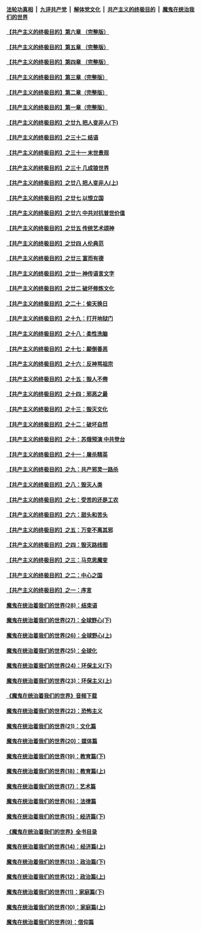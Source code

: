 ####  [法轮功真相](../../../../basic/blob/master/README.md?t=05220301) &nbsp;|&nbsp; [九评共产党](../../../../9ping.md/blob/master/README.md?t=05220301) &nbsp;|&nbsp; [解体党文化](../../../../jtdwh.md/blob/master/README.md?t=05220301)  &nbsp;|&nbsp; [共产主义的终极目的](../../../../gczydzjmd.md/blob/master/README.md?t=05220301) &nbsp;|&nbsp; [魔鬼在统治我们的世界](../../../../mgztzwmdsj.md/blob/master/README.md?t=05220301) 

#### [【共产主义的终极目的】第六章 （完整版）](../pages/nsc422/n11428913.md?t=05220301) 

#### [【共产主义的终极目的】第五章 （完整版）](../pages/nsc422/n11428912.md?t=05220301) 

#### [【共产主义的终极目的】第四章 （完整版）](../pages/nsc422/n11428907.md?t=05220301) 

#### [【共产主义的终极目的】第三章（完整版）](../pages/nsc422/n11428848.md?t=05220301) 

#### [【共产主义的终极目的】第二章（完整版）](../pages/nsc422/n11428831.md?t=05220301) 

#### [【共产主义的终极目的】第一章（完整版）](../pages/nsc422/n11417651.md?t=05220301) 

#### [【共产主义的终极目的】之廿九 把人变非人(下)](../pages/nsc422/n11344140.md?t=05220301) 

#### [【共产主义的终极目的】之三十二 结语](../pages/nsc422/n11360535.md?t=05220301) 

#### [【共产主义的终极目的】之三十一 末世景观](../pages/nsc422/n11351129.md?t=05220301) 

#### [【共产主义的终极目的】之三十 几成狼世界](../pages/nsc422/n11348280.md?t=05220301) 

#### [【共产主义的终极目的】之廿八 把人变非人(上)](../pages/nsc422/n11340492.md?t=05220301) 

#### [【共产主义的终极目的】之廿七 以恨立国](../pages/nsc422/n11336944.md?t=05220301) 

#### [【共产主义的终极目的】之廿六 中共对抗普世价值](../pages/nsc422/n11324785.md?t=05220301) 

#### [【共产主义的终极目的】之廿五 传统艺术颂神](../pages/nsc422/n11296396.md?t=05220301) 

#### [【共产主义的终极目的】之廿四 人伦典范](../pages/nsc422/n11296397.md?t=05220301) 

#### [【共产主义的终极目的】之廿三 富而有德](../pages/nsc422/n11283598.md?t=05220301) 

#### [【共产主义的终极目的】之廿一 神传语言文字](../pages/nsc422/n11263265.md?t=05220301) 

#### [【共产主义的终极目的】之廿二 破坏修炼文化](../pages/nsc422/n11245728.md?t=05220301) 

#### [【共产主义的终极目的】之二十：偷天换日](../pages/nsc422/n11238846.md?t=05220301) 

#### [【共产主义的终极目的】之十九：打开地狱门](../pages/nsc422/n11206376.md?t=05220301) 

#### [【共产主义的终极目的】之十八：柔性洗脑](../pages/nsc422/n11199994.md?t=05220301) 

#### [【共产主义的终极目的】之十七：颠倒善恶](../pages/nsc422/n11179782.md?t=05220301) 

#### [【共产主义的终极目的】之十六：反神骂祖宗](../pages/nsc422/n11166798.md?t=05220301) 

#### [【共产主义的终极目的】之十五：毁人不倦](../pages/nsc422/n11166792.md?t=05220301) 

#### [【共产主义的终极目的】之十四：邪恶之最](../pages/nsc422/n11150249.md?t=05220301) 

#### [【共产主义的终极目的】之十三：毁灭文化](../pages/nsc422/n11135227.md?t=05220301) 

#### [【共产主义的终极目的】之十二：破坏自然](../pages/nsc422/n11135214.md?t=05220301) 

#### [【共产主义的终极目的】之十：苏俄预演 中共登台](../pages/nsc422/n11118424.md?t=05220301) 

#### [【共产主义的终极目的】之十一：屠杀精英](../pages/nsc422/n11118442.md?t=05220301) 

#### [【共产主义的终极目的】之九：共产邪灵一路杀](../pages/nsc422/n11114139.md?t=05220301) 

#### [【共产主义的终极目的】之八：毁灭人类](../pages/nsc422/n11108503.md?t=05220301) 

#### [【共产主义的终极目的】之七：受苦的还是工农](../pages/nsc422/n11101809.md?t=05220301) 

#### [【共产主义的终极目的】之六：甜头和苦头](../pages/nsc422/n11096971.md?t=05220301) 

#### [【共产主义的终极目的】之五：万变不离其邪](../pages/nsc422/n11091285.md?t=05220301) 

#### [【共产主义的终极目的】之四：毁灭路线图](../pages/nsc422/n11086284.md?t=05220301) 

#### [【共产主义的终极目的】之三：马克思魔变](../pages/nsc422/n11061941.md?t=05220301) 

#### [【共产主义的终极目的】之二：中心之国](../pages/nsc422/n11047728.md?t=05220301) 

#### [【共产主义的终极目的】之一：序言](../pages/nsc422/n11086077.md?t=05220301) 

#### [魔鬼在统治着我们的世界(28)：结束语](../pages/nsc422/n10936246.md?t=05220301) 

#### [魔鬼在统治着我们的世界(27)：全球野心(下)](../pages/nsc422/n10928319.md?t=05220301) 

#### [魔鬼在统治着我们的世界(26)：全球野心(上)](../pages/nsc422/n10900318.md?t=05220301) 

#### [魔鬼在统治着我们的世界(25)：全球化](../pages/nsc422/n10788205.md?t=05220301) 

#### [魔鬼在统治着我们的世界(24)：环保主义(下)](../pages/nsc422/n10695307.md?t=05220301) 

#### [魔鬼在统治着我们的世界(23)：环保主义(上)](../pages/nsc422/n10688613.md?t=05220301) 

#### [《魔鬼在统治着我们的世界》音频下载](../pages/nsc422/n10635553.md?t=05220301) 

#### [魔鬼在统治着我们的世界(22)：恐怖主义](../pages/nsc422/n10614727.md?t=05220301) 

#### [魔鬼在统治着我们的世界(21)：文化篇](../pages/nsc422/n10597706.md?t=05220301) 

#### [魔鬼在统治着我们的世界(20)：媒体篇](../pages/nsc422/n10586579.md?t=05220301) 

#### [魔鬼在统治着我们的世界(19)：教育篇(下)](../pages/nsc422/n10564808.md?t=05220301) 

#### [魔鬼在统治着我们的世界(18)：教育篇(上)](../pages/nsc422/n10526970.md?t=05220301) 

#### [魔鬼在统治着我们的世界(17)：艺术篇](../pages/nsc422/n10499093.md?t=05220301) 

#### [魔鬼在统治着我们的世界(16)：法律篇](../pages/nsc422/n10485969.md?t=05220301) 

#### [魔鬼在统治着我们的世界(15)：经济篇(下)](../pages/nsc422/n10469975.md?t=05220301) 

#### [《魔鬼在统治着我们的世界》全书目录](../pages/nsc422/n10464261.md?t=05220301) 

#### [魔鬼在统治着我们的世界(14)：经济篇(上)](../pages/nsc422/n10457370.md?t=05220301) 

#### [魔鬼在统治着我们的世界(13)：政治篇(下)](../pages/nsc422/n10448270.md?t=05220301) 

#### [魔鬼在统治着我们的世界(12)：政治篇(上)](../pages/nsc422/n10444576.md?t=05220301) 

#### [魔鬼在统治着我们的世界(11)：家庭篇(下)](../pages/nsc422/n10440961.md?t=05220301) 

#### [魔鬼在统治着我们的世界(10)：家庭篇(上)](../pages/nsc422/n10435448.md?t=05220301) 

#### [魔鬼在统治着我们的世界(9)：信仰篇](../pages/nsc422/n10432159.md?t=05220301) 

